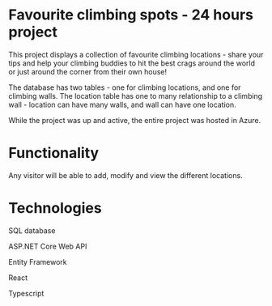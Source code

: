 # Favourite climbing spots - 24 hours project
This project displays a collection of favourite climbing locations - share your tips and help your climbing buddies to hit the best crags around the world or just around the corner from their own house!

The database has two tables - one for climbing locations, and one for climbing walls. The location table has one to many relationship to a climbing wall - location can have many walls, and wall can have one location.

While the project was up and active, the entire project was hosted in Azure.

# Functionality
Any visitor will be able to add, modify and view the different locations.

# Technologies
SQL database

ASP.NET Core Web API

Entity Framework

React

Typescript
